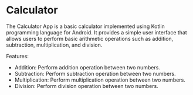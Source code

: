 # Calculator

The Calculator App is a basic calculator implemented using Kotlin programming language for Android. It provides a simple user interface that allows users to perform basic arithmetic operations such as addition, subtraction, multiplication, and division.

Features:
* Addition: Perform addition operation between two numbers.
* Subtraction: Perform subtraction operation between two numbers.
* Multiplication: Perform multiplication operation between two numbers.
* Division: Perform division operation between two numbers.
